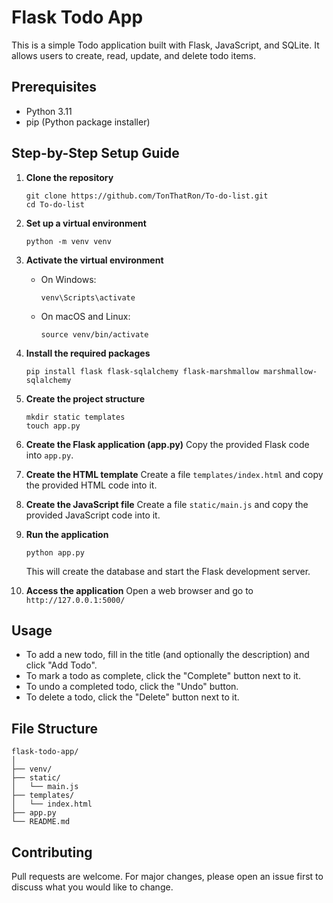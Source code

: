 # Flask Todo App

This is a simple Todo application built with Flask, JavaScript, and SQLite. It allows users to create, read, update, and delete todo items.

## Prerequisites

- Python 3.11
- pip (Python package installer)

## Step-by-Step Setup Guide

1. **Clone the repository**
   ```
   git clone https://github.com/TonThatRon/To-do-list.git
   cd To-do-list
   ```

2. **Set up a virtual environment**
   ```
   python -m venv venv
   ```

3. **Activate the virtual environment**
   - On Windows:
     ```
     venv\Scripts\activate
     ```
   - On macOS and Linux:
     ```
     source venv/bin/activate
     ```

4. **Install the required packages**
   ```
   pip install flask flask-sqlalchemy flask-marshmallow marshmallow-sqlalchemy
   ```

5. **Create the project structure**
   ```
   mkdir static templates
   touch app.py
   ```

6. **Create the Flask application (app.py)**
   Copy the provided Flask code into `app.py`.

7. **Create the HTML template**
   Create a file `templates/index.html` and copy the provided HTML code into it.

8. **Create the JavaScript file**
   Create a file `static/main.js` and copy the provided JavaScript code into it.

9. **Run the application**
    ```
    python app.py
    ```
    This will create the database and start the Flask development server.

10. **Access the application**
    Open a web browser and go to `http://127.0.0.1:5000/`

## Usage

- To add a new todo, fill in the title (and optionally the description) and click "Add Todo".
- To mark a todo as complete, click the "Complete" button next to it.
- To undo a completed todo, click the "Undo" button.
- To delete a todo, click the "Delete" button next to it.

## File Structure

```
flask-todo-app/
│
├── venv/
├── static/
│   └── main.js
├── templates/
│   └── index.html
├── app.py
└── README.md
```

## Contributing

Pull requests are welcome. For major changes, please open an issue first to discuss what you would like to change.

